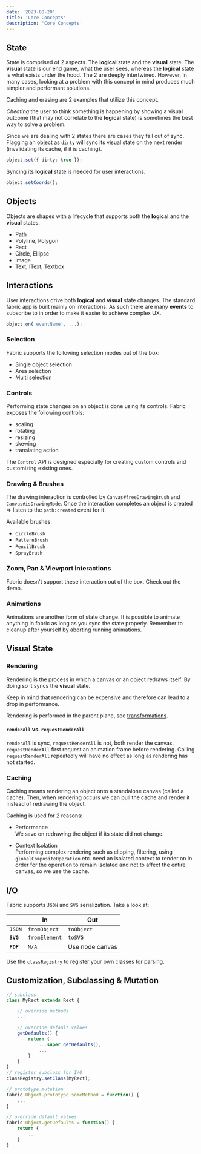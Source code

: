 ```yaml
---
date: '2023-08-20'
title: 'Core Concepts'
description: 'Core Concepts'
---
```


## State

State is comprised of 2 aspects. The **logical** state and the **visual** state.
The **visual** state is our end game, what the user sees, whereas the **logical** state is what exists under the hood.
The 2 are deeply intertwined. However, in many cases, looking at a problem with this concept in mind produces much simpler and performant solutions.

Caching and erasing are 2 examples that utilize this concept.

_Cheating_ the user to think something is happening by showing a visual outcome (that may not correlate to the **logical** state) is sometimes the best way to solve a problem.

Since we are dealing with 2 states there are cases they fall out of sync.
Flagging an object as `dirty` will sync its visual state on the next render (invalidating its cache, if it is caching).

```ts
object.set({ dirty: true });
```

Syncing its **logical** state is needed for user interactions.

```ts
object.setCoords();
```

## Objects

Objects are shapes with a lifecycle that supports both the **logical** and the **visual** states.

- Path
- Polyline, Polygon
- Rect
- Circle, Ellipse
- Image
- Text, IText, Textbox

## Interactions

User interactions drive both **logical** and **visual** state changes.
The standard fabric app is built mainly on interactions.
As such there are many **events** to subscribe to in order to make it easier to achieve complex UX.

```ts
object.on('eventName', ...);
```

### Selection

Fabric supports the following selection modes out of the box:

- Single object selection
- Area selection
- Multi selection

### Controls

Performing state changes on an object is done using its controls.
Fabric exposes the following controls:

- scaling
- rotating
- resizing
- skewing
- translating action

The `Control` API is designed especially for creating custom controls and customizing existing ones.

### Drawing & Brushes

The drawing interaction is controlled by `Canvas#freeDrawingBrush` and `Canvas#isDrawingMode`.
Once the interaction completes an object is created => listen to the `path:created` event for it.

Available brushes:

- `CircleBrush`
- `PatternBrush`
- `PencilBrush`
- `SprayBrush`

### Zoom, Pan & Viewport interactions

Fabric doesn't support these interaction out of the box.
Check out the demo.

### Animations

Animations are another form of state change.
It is possible to animate anything in fabric as long as you sync the state properly.
Remember to cleanup after yourself by aborting running animations.

## Visual State

### Rendering

Rendering is the process in which a canvas or an object redraws itself.
By doing so it syncs the **visual** state.

Keep in mind that rendering can be expensive and therefore can lead to a drop in performance.

Rendering is performed in the parent plane, see [transformations](#transformations).

#### `renderAll` vs. `requestRenderAll`

`renderAll` is sync, `requestRenderAll` is not, both render the canvas.
`requestRenderAll` first request an animation frame before rendering.
Calling `requestRenderAll` repeatedly will have no effect as long as rendering has not started.

### Caching

Caching means rendering an object onto a standalone canvas (called a cache). Then, when rendering occurs we can pull the cache and render it instead of redrawing the object.

Caching is used for 2 reasons:

- Performance\
  We save on redrawing the object if its state did not change.

- Context Isolation\
  Performing complex rendering such as clipping, filtering, using `globalCompositeOperation` etc. need an isolated context to render on in order for the operation to remain isolated and not to affect the entire canvas, so we use the cache.

## I/O

Fabric supports `JSON` and `SVG` serialization.
Take a look at:

|            | In            | Out             |
| ---------- | ------------- | --------------- |
| **`JSON`** | `fromObject`  | `toObject`      |
| **`SVG`**  | `fromElement` | `toSVG`         |
| **`PDF`**  | `N/A`         | Use node canvas |

Use the `classRegistry` to register your own classes for parsing.

## Customization, Subclassing & Mutation

```ts
// subclass
class MyRect extends Rect {

    // override methods
    ...

    // override default values
    getDefaults() {
        return {
            ...super.getDefaults(),
            ...
        }
    }
}
// register subclass for I/O
classRegistry.setClass(MyRect);

// prototype mutation
fabric.Object.prototype.someMethod = function() {
    ...
}

// override default values
fabric.Object.getDefaults = function() {
    return {
        ...
    }
}

```
